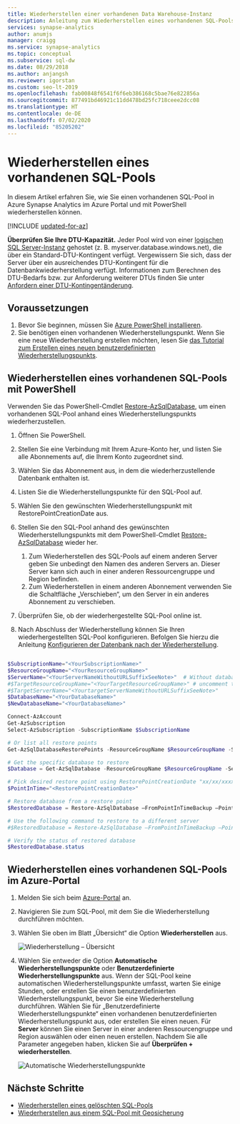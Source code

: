 ```yaml
---
title: Wiederherstellen einer vorhandenen Data Warehouse-Instanz
description: Anleitung zum Wiederherstellen eines vorhandenen SQL-Pools.
services: synapse-analytics
author: anumjs
manager: craigg
ms.service: synapse-analytics
ms.topic: conceptual
ms.subservice: sql-dw
ms.date: 08/29/2018
ms.author: anjangsh
ms.reviewer: igorstan
ms.custom: seo-lt-2019
ms.openlocfilehash: fab00848f6541f6f6eb386168c5bae76e822856a
ms.sourcegitcommit: 877491bd46921c11dd478bd25fc718ceee2dcc08
ms.translationtype: HT
ms.contentlocale: de-DE
ms.lasthandoff: 07/02/2020
ms.locfileid: "85205202"
---
```

# <a name="restore-an-existing-sql-pool"></a>Wiederherstellen eines vorhandenen SQL-Pools

In diesem Artikel erfahren Sie, wie Sie einen vorhandenen SQL-Pool in Azure Synapse Analytics im Azure Portal und mit PowerShell wiederherstellen können.

[!INCLUDE [updated-for-az](../../../includes/updated-for-az.md)]

**Überprüfen Sie Ihre DTU-Kapazität.** Jeder Pool wird von einer [logischen SQL Server-Instanz](../../azure-sql/database/logical-servers.md) gehostet (z. B. myserver.database.windows.net), die über ein Standard-DTU-Kontingent verfügt. Vergewissern Sie sich, dass der Server über ein ausreichendes DTU-Kontingent für die Datenbankwiederherstellung verfügt. Informationen zum Berechnen des DTU-Bedarfs bzw. zur Anforderung weiterer DTUs finden Sie unter [Anfordern einer DTU-Kontingentänderung](sql-data-warehouse-get-started-create-support-ticket.md).

## <a name="before-you-begin"></a>Voraussetzungen

1. Bevor Sie beginnen, müssen Sie [Azure PowerShell installieren](/powershell/azure/overview?toc=/azure/synapse-analytics/sql-data-warehouse/toc.json&bc=/azure/synapse-analytics/sql-data-warehouse/breadcrumb/toc.json).
2. Sie benötigen einen vorhandenen Wiederherstellungspunkt. Wenn Sie eine neue Wiederherstellung erstellen möchten, lesen Sie [das Tutorial zum Erstellen eines neuen benutzerdefinierten Wiederherstellungspunkts](sql-data-warehouse-restore-points.md).

## <a name="restore-an-existing-sql-pool-through-powershell"></a>Wiederherstellen eines vorhandenen SQL-Pools mit PowerShell

Verwenden Sie das PowerShell-Cmdlet [Restore-AzSqlDatabase](/powershell/module/az.sql/restore-azsqldatabase?toc=/azure/synapse-analytics/sql-data-warehouse/toc.json&bc=/azure/synapse-analytics/sql-data-warehouse/breadcrumb/toc.json), um einen vorhandenen SQL-Pool anhand eines Wiederherstellungspunkts wiederherzustellen.

1. Öffnen Sie PowerShell.

2. Stellen Sie eine Verbindung mit Ihrem Azure-Konto her, und listen Sie alle Abonnements auf, die Ihrem Konto zugeordnet sind.

3. Wählen Sie das Abonnement aus, in dem die wiederherzustellende Datenbank enthalten ist.

4. Listen Sie die Wiederherstellungspunkte für den SQL-Pool auf.

5. Wählen Sie den gewünschten Wiederherstellungspunkt mit RestorePointCreationDate aus.

6. Stellen Sie den SQL-Pool anhand des gewünschten Wiederherstellungspunkts mit dem PowerShell-Cmdlet [Restore-AzSqlDatabase](/powershell/module/az.sql/restore-azsqldatabase?toc=/azure/synapse-analytics/sql-data-warehouse/toc.json&bc=/azure/synapse-analytics/sql-data-warehouse/breadcrumb/toc.json) wieder her.

    1. Zum Wiederherstellen des SQL-Pools auf einem anderen Server geben Sie unbedingt den Namen des anderen Servers an.  Dieser Server kann sich auch in einer anderen Ressourcengruppe und Region befinden.
    2. Zum Wiederherstellen in einem anderen Abonnement verwenden Sie die Schaltfläche „Verschieben“, um den Server in ein anderes Abonnement zu verschieben.

7. Überprüfen Sie, ob der wiederhergestellte SQL-Pool online ist.

8. Nach Abschluss der Wiederherstellung können Sie Ihren wiederhergestellten SQL-Pool konfigurieren. Befolgen Sie hierzu die Anleitung [Konfigurieren der Datenbank nach der Wiederherstellung](../../azure-sql/database/disaster-recovery-guidance.md?toc=/azure/synapse-analytics/sql-data-warehouse/toc.json&bc=/azure/synapse-analytics/sql-data-warehouse/breadcrumb/toc.json#configure-your-database-after-recovery).

```Powershell

$SubscriptionName="<YourSubscriptionName>"
$ResourceGroupName="<YourResourceGroupName>"
$ServerName="<YourServerNameWithoutURLSuffixSeeNote>"  # Without database.windows.net
#$TargetResourceGroupName="<YourTargetResourceGroupName>" # uncomment to restore to a different server.
#$TargetServerName="<YourtargetServerNameWithoutURLSuffixSeeNote>"  
$DatabaseName="<YourDatabaseName>"
$NewDatabaseName="<YourDatabaseName>"

Connect-AzAccount
Get-AzSubscription
Select-AzSubscription -SubscriptionName $SubscriptionName

# Or list all restore points
Get-AzSqlDatabaseRestorePoints -ResourceGroupName $ResourceGroupName -ServerName $ServerName -DatabaseName $DatabaseName

# Get the specific database to restore
$Database = Get-AzSqlDatabase -ResourceGroupName $ResourceGroupName -ServerName $ServerName -DatabaseName $DatabaseName

# Pick desired restore point using RestorePointCreationDate "xx/xx/xxxx xx:xx:xx xx"
$PointInTime="<RestorePointCreationDate>"  

# Restore database from a restore point
$RestoredDatabase = Restore-AzSqlDatabase –FromPointInTimeBackup –PointInTime $PointInTime -ResourceGroupName $Database.ResourceGroupName -ServerName $Database.ServerName -TargetDatabaseName $NewDatabaseName –ResourceId $Database.ResourceID

# Use the following command to restore to a different server
#$RestoredDatabase = Restore-AzSqlDatabase –FromPointInTimeBackup –PointInTime $PointInTime -ResourceGroupName $Database.ResourceTargetGroupName -ServerName $TargetServerName -TargetDatabaseName $NewDatabaseName –ResourceId $Database.ResourceID

# Verify the status of restored database
$RestoredDatabase.status

```

## <a name="restore-an-existing-sql-pool-through-the-azure-portal"></a>Wiederherstellen eines vorhandenen SQL-Pools im Azure-Portal

1. Melden Sie sich beim [Azure-Portal](https://portal.azure.com/) an.
2. Navigieren Sie zum SQL-Pool, mit dem Sie die Wiederherstellung durchführen möchten.
3. Wählen Sie oben im Blatt „Übersicht“ die Option **Wiederherstellen** aus.

    ![ Wiederherstellung – Übersicht](./media/sql-data-warehouse-restore-active-paused-dw/restoring-01.png)

4. Wählen Sie entweder die Option **Automatische Wiederherstellungspunkte** oder **Benutzerdefinierte Wiederherstellungspunkte** aus. Wenn der SQL-Pool keine automatischen Wiederherstellungspunkte umfasst, warten Sie einige Stunden, oder erstellen Sie einen benutzerdefinierten Wiederherstellungspunkt, bevor Sie eine Wiederherstellung durchführen. Wählen Sie für „Benutzerdefinierte Wiederherstellungspunkte“ einen vorhandenen benutzerdefinierten Wiederherstellungspunkt aus, oder erstellen Sie einen neuen. Für **Server** können Sie einen Server in einer anderen Ressourcengruppe und Region auswählen oder einen neuen erstellen. Nachdem Sie alle Parameter angegeben haben, klicken Sie auf **Überprüfen + wiederherstellen**.

    ![Automatische Wiederherstellungspunkte](./media/sql-data-warehouse-restore-active-paused-dw/restoring-11.png)

## <a name="next-steps"></a>Nächste Schritte

- [Wiederherstellen eines gelöschten SQL-Pools](sql-data-warehouse-restore-deleted-dw.md)
- [Wiederherstellen aus einem SQL-Pool mit Geosicherung](sql-data-warehouse-restore-from-geo-backup.md)
